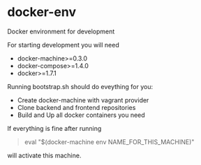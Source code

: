 # docker-env
Docker environment for development

For starting development you will need
* docker-machine>=0.3.0
* docker-compose>=1.4.0
* docker>=1.7.1

Running bootstrap.sh should do eveything for you:

* Create docker-machine with vagrant provider
* Clone backend and frontend repositories
* Build and Up all docker containers you need

If everything is fine after running
> eval "$(docker-machine env NAME_FOR_THIS_MACHINE)"

will activate this machine.
